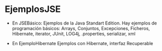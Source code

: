# EjemplosJSE

- En JSEBásico:
Ejemplos de la Java Standart Edition. Hay ejemplos de programación básicos: Arrays, Conjuntos, Excepciones, Ficheros, Hibernate, iterator, JUnit, LOG4j, .properties, serializar, xml

- En EjemploHibernate
Ejemplos con Hibernate, interfaz Recuperable

